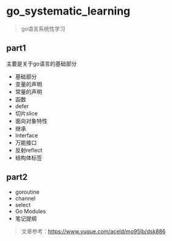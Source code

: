 # go_systematic_learning
> go语言系统性学习

## part1

主要是关于go语言的基础部分

- 基础部分
- 变量的声明
- 常量的声明
- 函数
- defer
- 切片slice
- 面向对象特性
- 继承
- Interface
- 万能接口
- 反射reflect
- 结构体标签

## part2

- goroutine
- channel
- select
- Go Modules
- 笔记提纲

> 文章参考：https://www.yuque.com/aceld/mo95lb/dsk886